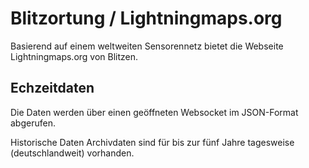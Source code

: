 # Blitzortung / Lightningmaps.org
Basierend auf einem weltweiten Sensorennetz bietet die Webseite Lightningmaps.org von Blitzen. 

## Echzeitdaten
Die Daten werden über einen geöffneten Websocket im JSON-Format abgerufen.

Historische Daten 
Archivdaten sind für bis zur fünf Jahre tagesweise (deutschlandweit) vorhanden.



